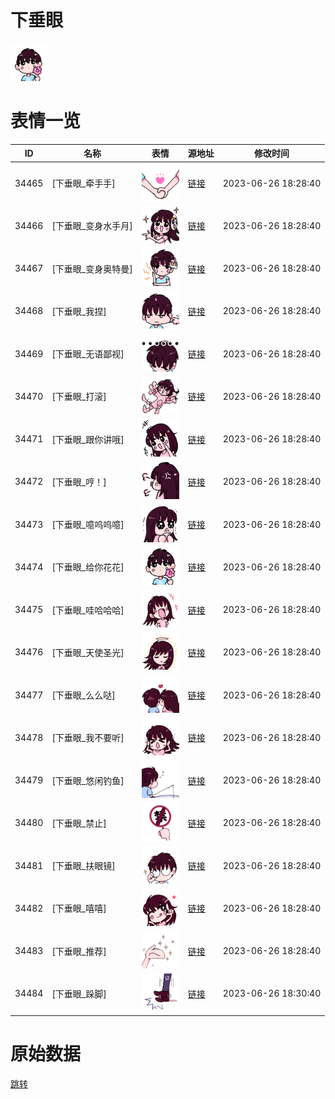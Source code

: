 # 下垂眼

<img src="./cover.png" height="60" alt="cover" />

# 表情一览

|ID|名称|表情|源地址|修改时间|
|----|----|----|----|----|
|34465|[下垂眼_牵手手]|<img src="./pic/034465_%5B下垂眼_牵手手%5D.png" height="60" alt="牵手手"/>|[链接](https://i0.hdslb.com/bfs/garb/e0498704d086694dbd333ac1285e43807b7ec891.png)|2023-06-26 18:28:40|
|34466|[下垂眼_变身水手月]|<img src="./pic/034466_%5B下垂眼_变身水手月%5D.png" height="60" alt="变身水手月"/>|[链接](https://i0.hdslb.com/bfs/garb/8183bf8be17e8766d43e96d679892fdd0f788f0f.png)|2023-06-26 18:28:40|
|34467|[下垂眼_变身奥特曼]|<img src="./pic/034467_%5B下垂眼_变身奥特曼%5D.png" height="60" alt="变身奥特曼"/>|[链接](https://i0.hdslb.com/bfs/garb/02dbd5993b243fac0a7e487f153d747524f82911.png)|2023-06-26 18:28:40|
|34468|[下垂眼_我捏]|<img src="./pic/034468_%5B下垂眼_我捏%5D.png" height="60" alt="我捏"/>|[链接](https://i0.hdslb.com/bfs/garb/9a43ea235dc631e6b416ade56cfe17d3d9cc1c59.png)|2023-06-26 18:28:40|
|34469|[下垂眼_无语鄙视]|<img src="./pic/034469_%5B下垂眼_无语鄙视%5D.png" height="60" alt="无语鄙视"/>|[链接](https://i0.hdslb.com/bfs/garb/cded3428368b40032c3b64038e974ce738341e3f.png)|2023-06-26 18:28:40|
|34470|[下垂眼_打滚]|<img src="./pic/034470_%5B下垂眼_打滚%5D.png" height="60" alt="打滚"/>|[链接](https://i0.hdslb.com/bfs/garb/546332c69e5d71d6bfcc17ed9a06f26271e089d3.png)|2023-06-26 18:28:40|
|34471|[下垂眼_跟你讲哦]|<img src="./pic/034471_%5B下垂眼_跟你讲哦%5D.png" height="60" alt="跟你讲哦"/>|[链接](https://i0.hdslb.com/bfs/garb/b46feac7b2ce97bca922938427ae70beec2db185.png)|2023-06-26 18:28:40|
|34472|[下垂眼_哼！]|<img src="./pic/034472_%5B下垂眼_哼！%5D.png" height="60" alt="哼！"/>|[链接](https://i0.hdslb.com/bfs/garb/69ded96d2cafead5e8c0cede0ecf028f74b9d429.png)|2023-06-26 18:28:40|
|34473|[下垂眼_噫呜呜噫]|<img src="./pic/034473_%5B下垂眼_噫呜呜噫%5D.png" height="60" alt="噫呜呜噫"/>|[链接](https://i0.hdslb.com/bfs/garb/03b4eb5efb281dec61af3fde10a544ec9f6b6b30.png)|2023-06-26 18:28:40|
|34474|[下垂眼_给你花花]|<img src="./pic/034474_%5B下垂眼_给你花花%5D.png" height="60" alt="给你花花"/>|[链接](https://i0.hdslb.com/bfs/garb/23345e3dc0239c61f96f688a836a401945abfd00.png)|2023-06-26 18:28:40|
|34475|[下垂眼_哇哈哈哈]|<img src="./pic/034475_%5B下垂眼_哇哈哈哈%5D.png" height="60" alt="哇哈哈哈"/>|[链接](https://i0.hdslb.com/bfs/garb/1c67175c2bbb4a5227f1ffafd3d2f86f5d146438.png)|2023-06-26 18:28:40|
|34476|[下垂眼_天使圣光]|<img src="./pic/034476_%5B下垂眼_天使圣光%5D.png" height="60" alt="天使圣光"/>|[链接](https://i0.hdslb.com/bfs/garb/25dea0ec34d20b9c7e58a4b41da0071b2ca0aaaa.png)|2023-06-26 18:28:40|
|34477|[下垂眼_么么哒]|<img src="./pic/034477_%5B下垂眼_么么哒%5D.png" height="60" alt="么么哒"/>|[链接](https://i0.hdslb.com/bfs/garb/1ab5614dbac5fad2c24da5a7f8b9500e86716fc6.png)|2023-06-26 18:28:40|
|34478|[下垂眼_我不要听]|<img src="./pic/034478_%5B下垂眼_我不要听%5D.png" height="60" alt="我不要听"/>|[链接](https://i0.hdslb.com/bfs/garb/acd414af2ebf8cece8cf32d2753c2a92f37975f0.png)|2023-06-26 18:28:40|
|34479|[下垂眼_悠闲钓鱼]|<img src="./pic/034479_%5B下垂眼_悠闲钓鱼%5D.png" height="60" alt="悠闲钓鱼"/>|[链接](https://i0.hdslb.com/bfs/garb/a19b26c7106a99669a349dc90b255670b41f0504.png)|2023-06-26 18:28:40|
|34480|[下垂眼_禁止]|<img src="./pic/034480_%5B下垂眼_禁止%5D.png" height="60" alt="禁止"/>|[链接](https://i0.hdslb.com/bfs/garb/f24f11358ba5a749425663d868260149c13f72ca.png)|2023-06-26 18:28:40|
|34481|[下垂眼_扶眼镜]|<img src="./pic/034481_%5B下垂眼_扶眼镜%5D.png" height="60" alt="扶眼镜"/>|[链接](https://i0.hdslb.com/bfs/garb/f947bcff0eccd9e550961431c4975f8efe068434.png)|2023-06-26 18:28:40|
|34482|[下垂眼_嘻嘻]|<img src="./pic/034482_%5B下垂眼_嘻嘻%5D.png" height="60" alt="嘻嘻"/>|[链接](https://i0.hdslb.com/bfs/garb/00c8b8738d3703b43124e86852c442ce294b332e.png)|2023-06-26 18:28:40|
|34483|[下垂眼_推荐]|<img src="./pic/034483_%5B下垂眼_推荐%5D.png" height="60" alt="推荐"/>|[链接](https://i0.hdslb.com/bfs/garb/80a95ba3bcc1e82f3a4257a26fdf911a7361ba1b.png)|2023-06-26 18:28:40|
|34484|[下垂眼_跺脚]|<img src="./pic/034484_%5B下垂眼_跺脚%5D.png" height="60" alt="跺脚"/>|[链接](https://i0.hdslb.com/bfs/garb/e70bc72dc9c29a8e781911bd2d2704bbd72a929f.png)|2023-06-26 18:30:40|

# 原始数据

[跳转](./raw.json)

